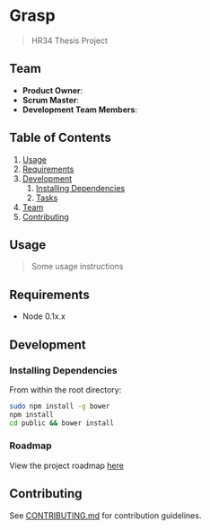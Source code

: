 # Grasp 

> HR34 Thesis Project

## Team

  - __Product Owner__: 
  - __Scrum Master__: 
  - __Development Team Members__: 

## Table of Contents

1. [Usage](#Usage)
1. [Requirements](#requirements)
1. [Development](#development)
    1. [Installing Dependencies](#installing-dependencies)
    1. [Tasks](#tasks)
1. [Team](#team)
1. [Contributing](#contributing)

## Usage

> Some usage instructions

## Requirements

- Node 0.1x.x

## Development

### Installing Dependencies

From within the root directory:

```sh
sudo npm install -g bower
npm install
cd public && bower install
```

### Roadmap

View the project roadmap [here](LINK_TO_PROJECT_ISSUES)


## Contributing

See [CONTRIBUTING.md](CONTRIBUTING.md) for contribution guidelines.
